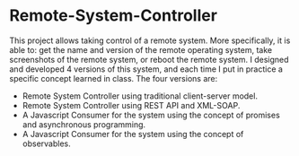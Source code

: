 # Remote-System-Controller
This project allows taking control of a remote system. More specifically, it is able to: get the name and version of the remote operating system, take screenshots of the remote system, or reboot the remote system. 
I designed and developed 4 versions of this system, and each time I put in practice a specific concept learned in class. The four versions are:
<ul>
  <li>Remote System Controller using traditional client-server model.</li>
  <li>Remote System Controller using  REST API and XML-SOAP.</li>
<li>A Javascript Consumer for the system using the concept of promises and asynchronous programming.</li>
  <li>A Javascript Consumer for the system using the concept of observables.</li>
</ul>
